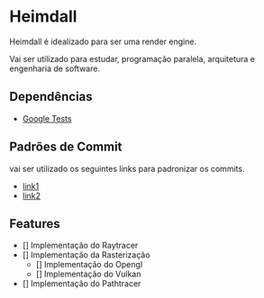 # Heimdall

Heimdall é idealizado para ser uma render engine.

Vai ser utilizado para estudar, programação paralela, arquitetura e engenharia de software.

## Dependências

-   [Google Tests](https://github.com/google/googletest)

## Padrões de Commit

vai ser utilizado os seguintes links para padronizar os commits.

-   [link1](https://medium.com/linkapi-solutions/conventional-commits-pattern-3778d1a1e657)
-   [link2](https://www.linkedin.com/posts/keidsonroby_seu-time-padroniza-commits-neste-artigo-activity-7071840921872478208-0hmb?utm_source=share&utm_medium=member_desktop)

## Features

-   [] Implementação do Raytracer
-   [] Implementação da Rasterização
    -   [] Implementação do Opengl
    -   [] Implementação do Vulkan
-   [] Implementação do Pathtracer
